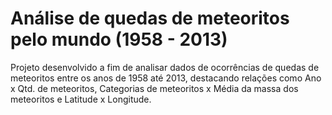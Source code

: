 # Análise de quedas de meteoritos pelo mundo (1958 - 2013)

Projeto desenvolvido a fim de analisar dados de ocorrências de quedas de meteoritos entre os anos de 1958 até 2013, destacando relações como Ano x Qtd. de meteoritos, Categorias de meteoritos x Média da massa dos meteoritos e Latitude x Longitude.
